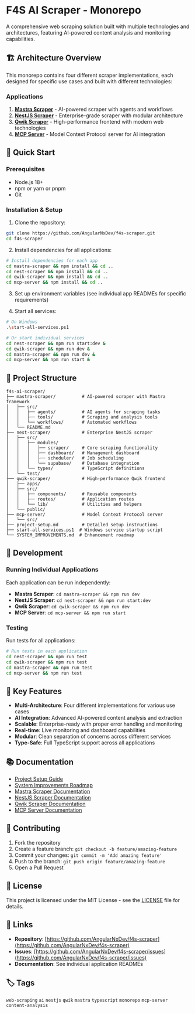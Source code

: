 # F4S AI Scraper - Monorepo

A comprehensive web scraping solution built with multiple technologies and architectures, featuring AI-powered content analysis and monitoring capabilities.

## 🏗️ Architecture Overview

This monorepo contains four different scraper implementations, each designed for specific use cases and built with different technologies:

### Applications

1. **[Mastra Scraper](./mastra-scraper/)** - AI-powered scraper with agents and workflows
2. **[NestJS Scraper](./nest-scraper/)** - Enterprise-grade scraper with modular architecture
3. **[Qwik Scraper](./qwik-scraper/)** - High-performance frontend with modern web technologies
4. **[MCP Server](./mcp-server/)** - Model Context Protocol server for AI integration

## 🚀 Quick Start

### Prerequisites

- Node.js 18+ 
- npm or yarn or pnpm
- Git

### Installation & Setup

1. Clone the repository:
```bash
git clone https://github.com/AngularNxDev/f4s-scraper.git
cd f4s-scraper
```

2. Install dependencies for all applications:
```bash
# Install dependencies for each app
cd mastra-scraper && npm install && cd ..
cd nest-scraper && npm install && cd ..
cd qwik-scraper && npm install && cd ..
cd mcp-server && npm install && cd ..
```

3. Set up environment variables (see individual app READMEs for specific requirements)

4. Start all services:
```bash
# On Windows
.\start-all-services.ps1

# Or start individual services
cd nest-scraper && npm run start:dev &
cd qwik-scraper && npm run dev &
cd mastra-scraper && npm run dev &
cd mcp-server && npm run start &
```

## 📁 Project Structure

```
f4s-ai-scraper/
├── mastra-scraper/          # AI-powered scraper with Mastra framework
│   ├── src/
│   │   ├── agents/          # AI agents for scraping tasks
│   │   ├── tools/           # Scraping and analysis tools
│   │   └── workflows/       # Automated workflows
│   └── README.md
├── nest-scraper/            # Enterprise NestJS scraper
│   ├── src/
│   │   ├── modules/
│   │   │   ├── scraper/     # Core scraping functionality
│   │   │   ├── dashboard/   # Management dashboard
│   │   │   ├── scheduler/   # Job scheduling
│   │   │   └── supabase/    # Database integration
│   │   └── types/           # TypeScript definitions
│   └── test/
├── qwik-scraper/            # High-performance Qwik frontend
│   ├── apps/
│   ├── src/
│   │   ├── components/      # Reusable components
│   │   ├── routes/          # Application routes
│   │   └── lib/             # Utilities and helpers
│   └── public/
├── mcp-server/              # Model Context Protocol server
│   └── src/
├── project-setup.md         # Detailed setup instructions
├── start-all-services.ps1  # Windows service startup script
└── SYSTEM_IMPROVEMENTS.md  # Enhancement roadmap
```

## 🔧 Development

### Running Individual Applications

Each application can be run independently:

- **Mastra Scraper**: `cd mastra-scraper && npm run dev`
- **NestJS Scraper**: `cd nest-scraper && npm run start:dev`
- **Qwik Scraper**: `cd qwik-scraper && npm run dev`
- **MCP Server**: `cd mcp-server && npm run start`

### Testing

Run tests for all applications:
```bash
# Run tests in each application
cd nest-scraper && npm run test
cd qwik-scraper && npm run test
cd mastra-scraper && npm run test
cd mcp-server && npm run test
```

## 🌟 Key Features

- **Multi-Architecture**: Four different implementations for various use cases
- **AI Integration**: Advanced AI-powered content analysis and extraction
- **Scalable**: Enterprise-ready with proper error handling and monitoring
- **Real-time**: Live monitoring and dashboard capabilities
- **Modular**: Clean separation of concerns across different services
- **Type-Safe**: Full TypeScript support across all applications

## 📚 Documentation

- [Project Setup Guide](./project-setup.md)
- [System Improvements Roadmap](./SYSTEM_IMPROVEMENTS.md)
- [Mastra Scraper Documentation](./mastra-scraper/README.md)
- [NestJS Scraper Documentation](./nest-scraper/README.md)
- [Qwik Scraper Documentation](./qwik-scraper/README.md)
- [MCP Server Documentation](./mcp-server/README.md)

## 🤝 Contributing

1. Fork the repository
2. Create a feature branch: `git checkout -b feature/amazing-feature`
3. Commit your changes: `git commit -m 'Add amazing feature'`
4. Push to the branch: `git push origin feature/amazing-feature`
5. Open a Pull Request

## 📄 License

This project is licensed under the MIT License - see the [LICENSE](LICENSE) file for details.

## 🔗 Links

- **Repository**: [https://github.com/AngularNxDev/f4s-scraper](https://github.com/AngularNxDev/f4s-scraper)
- **Issues**: [https://github.com/AngularNxDev/f4s-scraper/issues](https://github.com/AngularNxDev/f4s-scraper/issues)
- **Documentation**: See individual application READMEs

## 🏷️ Tags

`web-scraping` `ai` `nestjs` `qwik` `mastra` `typescript` `monorepo` `mcp-server` `content-analysis` 